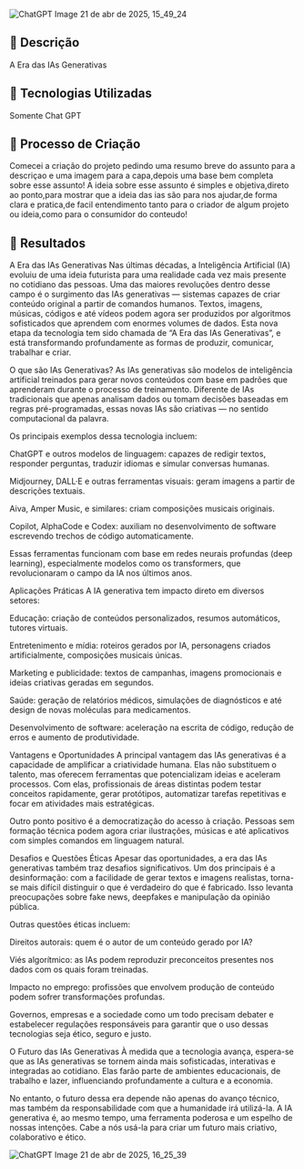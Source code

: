 ![ChatGPT Image 21 de abr  de 2025, 15_49_24](https://github.com/user-attachments/assets/8fa6c856-7ef6-4655-9c89-c239a6d6109e)


## 📒 Descrição
A Era das IAs Generativas

## 🤖 Tecnologias Utilizadas
Somente Chat GPT

## 🧐 Processo de Criação
Comecei a criação do projeto pedindo uma resumo breve do assunto para a descriçao e uma imagem para a capa,depois uma base bem completa sobre esse assunto!
A ideia sobre esse assunto é simples e objetiva,direto ao ponto,para mostrar que a ideia das ias são para nos ajudar,de forma clara e pratica,de facil entendimento tanto para o criador de algum projeto ou ideia,como para o consumidor do conteudo!
 
## 🚀 Resultados

A Era das IAs Generativas
Nas últimas décadas, a Inteligência Artificial (IA) evoluiu de uma ideia futurista para uma realidade cada vez mais presente no cotidiano das pessoas. Uma das maiores revoluções dentro desse campo é o surgimento das IAs generativas — sistemas capazes de criar conteúdo original a partir de comandos humanos. Textos, imagens, músicas, códigos e até vídeos podem agora ser produzidos por algoritmos sofisticados que aprendem com enormes volumes de dados. Esta nova etapa da tecnologia tem sido chamada de “A Era das IAs Generativas”, e está transformando profundamente as formas de produzir, comunicar, trabalhar e criar.

O que são IAs Generativas?
As IAs generativas são modelos de inteligência artificial treinados para gerar novos conteúdos com base em padrões que aprenderam durante o processo de treinamento. Diferente de IAs tradicionais que apenas analisam dados ou tomam decisões baseadas em regras pré-programadas, essas novas IAs são criativas — no sentido computacional da palavra.

Os principais exemplos dessa tecnologia incluem:

ChatGPT e outros modelos de linguagem: capazes de redigir textos, responder perguntas, traduzir idiomas e simular conversas humanas.

Midjourney, DALL·E e outras ferramentas visuais: geram imagens a partir de descrições textuais.

Aiva, Amper Music, e similares: criam composições musicais originais.

Copilot, AlphaCode e Codex: auxiliam no desenvolvimento de software escrevendo trechos de código automaticamente.

Essas ferramentas funcionam com base em redes neurais profundas (deep learning), especialmente modelos como os transformers, que revolucionaram o campo da IA nos últimos anos.

Aplicações Práticas
A IA generativa tem impacto direto em diversos setores:

Educação: criação de conteúdos personalizados, resumos automáticos, tutores virtuais.

Entretenimento e mídia: roteiros gerados por IA, personagens criados artificialmente, composições musicais únicas.

Marketing e publicidade: textos de campanhas, imagens promocionais e ideias criativas geradas em segundos.

Saúde: geração de relatórios médicos, simulações de diagnósticos e até design de novas moléculas para medicamentos.

Desenvolvimento de software: aceleração na escrita de código, redução de erros e aumento de produtividade.

Vantagens e Oportunidades
A principal vantagem das IAs generativas é a capacidade de amplificar a criatividade humana. Elas não substituem o talento, mas oferecem ferramentas que potencializam ideias e aceleram processos. Com elas, profissionais de áreas distintas podem testar conceitos rapidamente, gerar protótipos, automatizar tarefas repetitivas e focar em atividades mais estratégicas.

Outro ponto positivo é a democratização do acesso à criação. Pessoas sem formação técnica podem agora criar ilustrações, músicas e até aplicativos com simples comandos em linguagem natural.

Desafios e Questões Éticas
Apesar das oportunidades, a era das IAs generativas também traz desafios significativos. Um dos principais é a desinformação: com a facilidade de gerar textos e imagens realistas, torna-se mais difícil distinguir o que é verdadeiro do que é fabricado. Isso levanta preocupações sobre fake news, deepfakes e manipulação da opinião pública.

Outras questões éticas incluem:

Direitos autorais: quem é o autor de um conteúdo gerado por IA?

Viés algorítmico: as IAs podem reproduzir preconceitos presentes nos dados com os quais foram treinadas.

Impacto no emprego: profissões que envolvem produção de conteúdo podem sofrer transformações profundas.

Governos, empresas e a sociedade como um todo precisam debater e estabelecer regulações responsáveis para garantir que o uso dessas tecnologias seja ético, seguro e justo.

O Futuro das IAs Generativas
À medida que a tecnologia avança, espera-se que as IAs generativas se tornem ainda mais sofisticadas, interativas e integradas ao cotidiano. Elas farão parte de ambientes educacionais, de trabalho e lazer, influenciando profundamente a cultura e a economia.

No entanto, o futuro dessa era depende não apenas do avanço técnico, mas também da responsabilidade com que a humanidade irá utilizá-la. A IA generativa é, ao mesmo tempo, uma ferramenta poderosa e um espelho de nossas intenções. Cabe a nós usá-la para criar um futuro mais criativo, colaborativo e ético.

![ChatGPT Image 21 de abr  de 2025, 16_25_39](https://github.com/user-attachments/assets/d167a85d-5a56-440d-aec4-26ca9768b01a)
